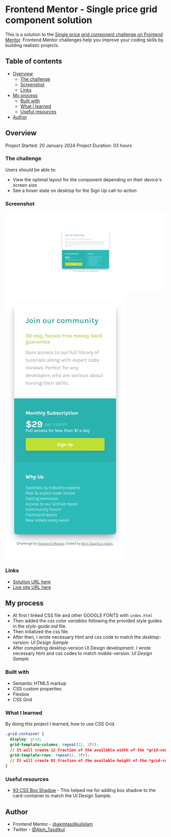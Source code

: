 # Frontend Mentor - Single price grid component solution

This is a solution to the [Single price grid component challenge on Frontend Mentor](https://www.frontendmentor.io/challenges/single-price-grid-component-5ce41129d0ff452fec5abbbc). Frontend Mentor challenges help you improve your coding skills by building realistic projects.

## Table of contents

- [Overview](#overview)
  - [The challenge](#the-challenge)
  - [Screenshot](#screenshot)
  - [Links](#links)
- [My process](#my-process)
  - [Built with](#built-with)
  - [What I learned](#what-i-learned)
  - [Useful resources](#useful-resources)
- [Author](#author)

## Overview

Project Started: 20 January 2024
Project Duration: 03 hours

### The challenge

Users should be able to:

- View the optimal layout for the component depending on their device's screen size
- See a hover state on desktop for the Sign Up call-to-action

### Screenshot

![](./screenshots/desktop-version.jpeg)
![](./screenshots/mobile-version.jpeg)

### Links

- [Solution URL here](https://github.com/akmtasdikulislam/single-price-grid-component)
- [Live site URL here](https://akmtasdikulislam.github.io/single-price-grid-component/)

## My process

- At first I linked CSS file and other GOOGLE FONTS with `index.html`
- Then added the _css color variables_ following the provided style guides in the _style-guide.md_ file.
- Then initalized the css file.
- After then, I wrote necessary html and css code to match the _desktop-version: UI Design Sample_
- After completing desktop-version UI Design development. I wrote necessary html and css codes to match _mobile-version: UI Design Sample_

### Built with

- Semantic HTML5 markup
- CSS custom properties
- Flexbox
- CSS Grid

### What I learned

By doing this project I learned, how to use CSS Grid.

```css
.grid-container {
  display: grid;
  grid-template-columns: repeat(12, 1fr);
  // It will create 12 fraction of the available width of the *grid-container*
  grid-template-rows: repeat(2, 1fr);
  // It will create 02 fraction of the available height of the *grid-container*
}
```

### Useful resources

- [93 CSS Box Shadow](https://getcssscan.com/css-box-shadow-examples) - This helped me for adding box shadow to the card-container to match the UI Design Sample.

## Author

- Frontend Mentor - [@akmtasdikulislam](https://www.frontendmentor.io/profile/akmtasdikulislam)
- Twitter - [@Akm_Tasdikul](https://www.twitter.com/yourusername)
